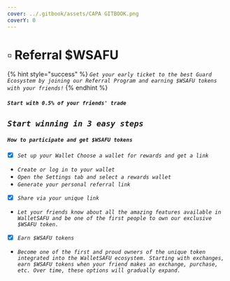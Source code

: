 ```yaml
---
cover: ../.gitbook/assets/CAPA GITBOOK.png
coverY: 0
---
```


# ▫ Referral $WSAFU

{% hint style="success" %}
_`Get your early ticket to the best Guard Ecosystem by joining our Referral Program and earning $WSAFU tokens with your friends!`_
{% endhint %}

#### _`Start with 0.5% of your friends' trade`_

## _`Start winning in 3 easy steps`_&#x20;

#### _`How to participate and get $WSAFU tokens`_

* [x] _`Set up your Wallet Choose a wallet for rewards and get a link`_

<!---->

* _`Create or log in to your wallet`_&#x20;
* _`Open the Settings tab and select a rewards wallet`_&#x20;
* _`Generate your personal referral link`_

<!---->

* [x] _`Share via your unique link`_&#x20;

<!---->

* _`Let your friends know about all the amazing features available in WalletSAFU and be one of the first people to own our exclusive $WSAFU token.`_

<!---->

* [x] _`Earn $WSAFU tokens`_

<!---->

* _`Become one of the first and proud owners of the unique token integrated into the WalletSAFU ecosystem. Starting with exchanges, earn $WSAFU tokens when your friend makes an exchange, purchase, etc. Over time, these options will gradually expand.`_
